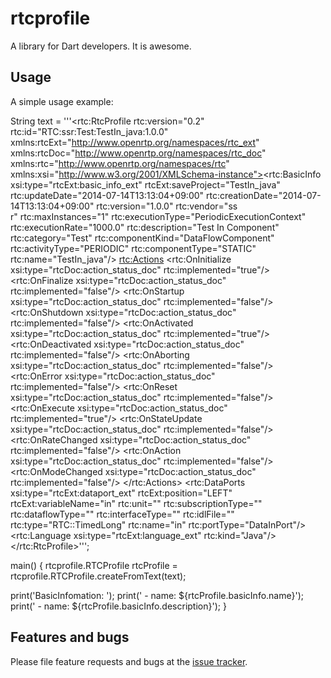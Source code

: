 # rtcprofile

A library for Dart developers. It is awesome.

## Usage

A simple usage example:

String text = '''<?xml version="1.0" encoding="UTF-8" standalone="yes"?><rtc:RtcProfile rtc:version="0.2" rtc:id="RTC:ssr:Test:TestIn_java:1.0.0" xmlns:rtcExt="http://www.openrtp.org/namespaces/rtc_ext" xmlns:rtcDoc="http://www.openrtp.org/namespaces/rtc_doc" xmlns:rtc="http://www.openrtp.org/namespaces/rtc" xmlns:xsi="http://www.w3.org/2001/XMLSchema-instance"><rtc:BasicInfo xsi:type="rtcExt:basic_info_ext" rtcExt:saveProject="TestIn_java" rtc:updateDate="2014-07-14T13:13:04+09:00" rtc:creationDate="2014-07-14T13:13:04+09:00" rtc:version="1.0.0" rtc:vendor="ss\
r" rtc:maxInstances="1" rtc:executionType="PeriodicExecutionContext" rtc:executionRate="1000.0" rtc:description="Test In Component" rtc:category="Test" rtc:componentKind="DataFlowComponent" rtc:activityType="PERIODIC" rtc:componentType="STATIC" rtc:name="TestIn_java"/>
    <rtc:Actions>
        <rtc:OnInitialize xsi:type="rtcDoc:action_status_doc" rtc:implemented="true"/>
        <rtc:OnFinalize xsi:type="rtcDoc:action_status_doc" rtc:implemented="false"/>
        <rtc:OnStartup xsi:type="rtcDoc:action_status_doc" rtc:implemented="false"/>
        <rtc:OnShutdown xsi:type="rtcDoc:action_status_doc" rtc:implemented="false"/>
        <rtc:OnActivated xsi:type="rtcDoc:action_status_doc" rtc:implemented="true"/>
        <rtc:OnDeactivated xsi:type="rtcDoc:action_status_doc" rtc:implemented="false"/>
        <rtc:OnAborting xsi:type="rtcDoc:action_status_doc" rtc:implemented="false"/>
        <rtc:OnError xsi:type="rtcDoc:action_status_doc" rtc:implemented="false"/>
        <rtc:OnReset xsi:type="rtcDoc:action_status_doc" rtc:implemented="false"/>
        <rtc:OnExecute xsi:type="rtcDoc:action_status_doc" rtc:implemented="true"/>
        <rtc:OnStateUpdate xsi:type="rtcDoc:action_status_doc" rtc:implemented="false"/>
        <rtc:OnRateChanged xsi:type="rtcDoc:action_status_doc" rtc:implemented="false"/>
        <rtc:OnAction xsi:type="rtcDoc:action_status_doc" rtc:implemented="false"/>
        <rtc:OnModeChanged xsi:type="rtcDoc:action_status_doc" rtc:implemented="false"/>
    </rtc:Actions>
    <rtc:DataPorts xsi:type="rtcExt:dataport_ext" rtcExt:position="LEFT" rtcExt:variableName="in" rtc:unit="" rtc:subscriptionType="" rtc:dataflowType="" rtc:interfaceType="" rtc:idlFile="" rtc:type="RTC::TimedLong" rtc:name="in" rtc:portType="DataInPort"/>
    <rtc:Language xsi:type="rtcExt:language_ext" rtc:kind="Java"/>
</rtc:RtcProfile>''';

main() {
  rtcprofile.RTCProfile rtcProfile = rtcprofile.RTCProfile.createFromText(text);
  
  print('BasicInfomation: ');
  print(' - name: ${rtcProfile.basicInfo.name}');
  print(' - name: ${rtcProfile.basicInfo.description}');
}

## Features and bugs

Please file feature requests and bugs at the [issue tracker][tracker].

[tracker]: http://example.com/issues/replaceme
